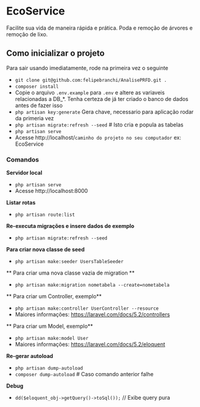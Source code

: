 # EcoService

Facilite sua vida de maneira rápida e prática. Poda e remoção de árvores e remoção de lixo.

## Como inicializar o projeto

Para sair usando imediatamente, rode na primeira vez o seguinte

- `git clone git@github.com:felipebranchi/AnalisePRFD.git .`
- `composer install`
- Copie o arquivo `.env.example` para `.env` e altere as variaveis relacionadas
a DB_*. Tenha certeza de já ter criado o banco de dados antes de fazer isso
- `php artisan key:generate` Gera chave, necessario para aplicação rodar da primeria vez
- `php artisan migrate:refresh --seed` # Isto cria e popula as tabelas
- `php artisan serve`
- Acesse http://localhost/`caminho do projeto no seu computador` ex: EcoService

### Comandos

**Servidor local**

- `php artisan serve`
- Acesse http://localhost:8000

**Listar rotas**
- `php artisan route:list`

**Re-executa migrações e insere dados de exemplo**

- `php artisan migrate:refresh --seed`

**Para criar nova classe de seed**

- `php artisan make:seeder UsersTableSeeder`

** Para criar uma nova classe vazia de migration **
- `php artisan make:migration nometabela --create=nometabela`

** Para criar um Controller, exemplo**

- `php artisan make:controller UserController --resource`
- Maiores informações: https://laravel.com/docs/5.2/controllers

** Para criar um Model, exemplo**

- `php artisan make:model User`
- Maiores informações: https://laravel.com/docs/5.2/eloquent

**Re-gerar autoload**

- `php artisan dump-autoload`
- `composer dump-autoload`   # Caso comando anterior falhe

**Debug**

- `dd($eloquent_obj->getQuery()->toSql());` // Exibe query pura
